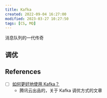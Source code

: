 ```yaml
---
title: Kafka
created: 2022-09-04 16:27:00
modified: 2023-03-27 10:27:50
tags: [CS, MQ]
---
```


消息队列的一代传奇

## 调优

## References

- [ ] [如何更好地使用 Kafka？](https://mp.weixin.qq.com/s/EzbgJNnExScgpLmb9c5ncg)
  - 腾讯云出品的，关于 Kafka 调优方式的文章

